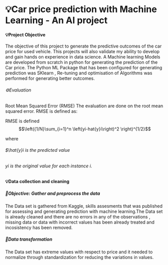 # 💡Car price prediction with Machine Learning - An AI project
#### 💡Project Objective
The objective of this project to generate the predictive outcomes of the car price for used vehicle. This projects will also validate my ability to develop and gain hands on experience in data science.
A Machine learning Models are developed from scratch in python for generating the prediction of the Car price. The Python ML Package that has been configured for generating prediction was SKlearn , Re-tuning and optimisation of Algorithms was performed for generating better outcomes.
###### ⚙️Evaluation 
Root Mean Squared Error (RMSE)
The evaluation are done on the root mean squared error. RMSE is defined as:

RMSE is defined  
$$\left({1/N}\sum_{i=1}^n \left(yi-hat{y}i\right)^2 \right)^{1/2}$$

where
###### $\hat{y}i is the predicted value
###### yi is the original value for each instance i.

#### 💡Data collection and cleaning
##### 🔦Objective: Gather and preprocess the data
The Data set is gathered from Kaggle, skills assesments that was published for assessing and generating prediction with machine learning.The Data set is already cleaned and there are no errors in any of the observations , missing data or data with incorrect values has been already treated and incosistency has been removed.
##### 🔦Data transformation
The Data set has extreme values with respect to price and it needed to normalize through standardization for reducing the variations in values.
